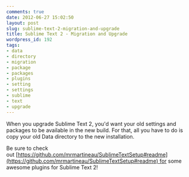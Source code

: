 ```yaml
---
comments: true
date: 2012-06-27 15:02:50
layout: post
slug: sublime-text-2-migration-and-upgrade
title: Sublime Text 2 - Migration and Upgrade
wordpress_id: 192
tags:
- data
- directory
- migration
- package
- packages
- plugins
- setting
- settings
- sublime
- text
- upgrade
---
```


When you upgrade Sublime Text 2, you'd want your old settings and packages to be available in the new build. For that, all you have to do is copy your old Data directory to the new installation.

Be sure to check out [https://github.com/mrmartineau/SublimeTextSetup#readme](https://github.com/mrmartineau/SublimeTextSetup#readme) for some awesome plugins for Sublime Text 2!
